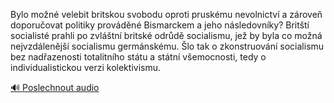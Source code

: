 
Bylo možné velebit britskou svobodu oproti pruskému nevolnictví a zároveň doporučovat politiky prováděné Bismarckem a jeho následovníky? Britští socialisté prahli po zvláštní britské odrůdě socialismu, jež by byla co možná nejvzdálenější socialismu germánskému. Šlo tak o zkonstruování socialismu bez nadřazenosti totalitního státu a státní všemocnosti, tedy o individualistickou verzi kolektivismu.

[🔊 Poslechnout audio](/data/7-paragraphs/audio/chapter_163/para_006-Bylo-mon-velebit-britskou-svobodu-oproti-pruskm.mp3)
